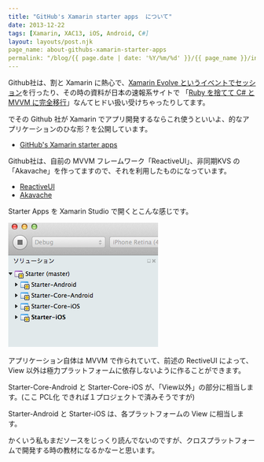 ```yaml
---
title: "GitHub's Xamarin starter apps  について"
date: 2013-12-22
tags: [Xamarin, XAC13, iOS, Android, C#]
layout: layouts/post.njk
page_name: about-githubs-xamarin-starter-apps
permalink: "/blog/{{ page.date | date: '%Y/%m/%d' }}/{{ page_name }}/index.html"
---
```

Github社は、割と Xamarin に熱心で、[Xamarin Evolve というイベントでセッション](http://xamarin.com/evolve/2013#session-zm59b5yptf)を行ったり、その時の資料が日本の速報系サイトで 「[Ruby を捨てて C# と MVVM に完全移行](http://blog.livedoor.jp/itsoku/archives/33671593.html)」なんてヒドい扱い受けちゃったりしてます。
<!--more-->
でその Github 社が Xamarin でアプリ開発するならこれ使うといいよ、的なアプリケーションのひな形？を公開しています。

* [GitHub's Xamarin starter apps](http://log.paulbetts.org/open-source-githubs-xamarin-starter-apps/)

Github社は、自前の MVVM フレームワーク「ReactiveUI」、非同期KVS の 「Akavache」を作ってますので、それを利用したものになっています。

* [ReactiveUI](http://www.reactiveui.net/)
* [Akavache](https://github.com/akavache/Akavache)

Starter Apps を Xamarin Studio で開くとこんな感じです。

![](/img/posts/xamarin_startup_apps_by_github_01.png)

アプリケーション自体は MVVM で作られていて、前述の RectiveUI によって、View 以外は極力プラットフォームに依存しないように作ることができます。

Starter-Core-Android と Starter-Core-iOS が、「View以外」の部分に相当します。(ここ PCL化 できれば１プロジェクトで済みそうですが)

Starter-Android と Starter-iOS は、各プラットフォームの View に相当します。

かくいう私もまだソースをじっくり読んでないのですが、クロスプラットフォームで開発する時の教材になるかなーと思います。